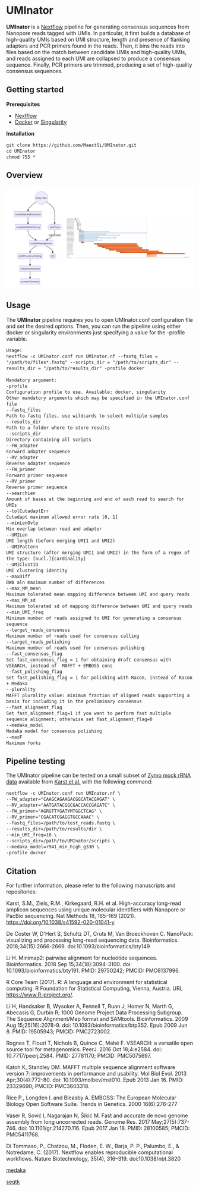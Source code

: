 # UMInator
**UMInator** is a [Nextflow](https://www.nextflow.io) pipeline for generating consensus sequences from Nanopore reads tagged with UMIs. In particular, it first builds a database of high-quality UMIs based on UMI structure, length and presence of flanking adapters and PCR primers found in the reads. Then, it bins the reads into files based on the match between candidate UMIs and high-quality UMIs, and reads assigned to each UMI are collapsed to produce a consensus sequence. Finally, PCR primers are trimmed, producing a set of high-quality consensus sequences.

## Getting started

**Prerequisites**

* [Nextflow](https://nf-co.re/usage/installation)
* [Docker](https://docs.docker.com/engine/install/) or [Singularity](https://sylabs.io/guides/3.0/user-guide/installation.html)                                                                                  
                                                                                   
**Installation**

```
git clone https://github.com/MaestSi/UMInator.git
cd UMInator
chmod 755 *
```

## Overview

<p align="center">
  <img src="Figures/UMInator_pipeline_flowchart.png" alt="drawing" width="900" title="UMInator_pipeline_flowchart">
</p>


## Usage

The **UMInator** pipeline requires you to open UMInator.conf configuration file and set the desired options. Then, you can run the pipeline using either docker or singularity environments just specifying a value for the -profile variable.

```
Usage:
nextflow -c UMInator.conf run UMInator.nf --fastq_files = "/path/to/files*.fastq" --scripts_dir = "/path/to/scripts_dir" --results_dir = "/path/to/results_dir" -profile docker

Mandatory argument:
-profile                                                              Configuration profile to use. Available: docker, singularity
Other mandatory arguments which may be specified in the UMInator.conf file
--fastq_files                                                         Path to fastq files, use wildcards to select multiple samples
--results_dir                                                         Path to a folder where to store results
--scripts_dir                                                         Directory containing all scripts
--FW_adapter                                                          Forward adapter sequence
--RV_adapter                                                          Reverse adapter sequence
--FW_primer                                                           Forward primer sequence
--RV_primer                                                           Reverse primer sequence
--searchLen                                                           Amount of bases at the beginning and end of each read to search for UMIs
--tolCutadaptErr                                                      Cutadapt maximum allowed error rate [0, 1]
--minLenOvlp                                                          Min overlap between read and adapter
--UMILen                                                              UMI length (before merging UMI1 and UMI2)
--UMIPattern                                                          UMI structure (after merging UMI1 and UMI2) in the form of a regex of the type: [nucl.]{cardinality}
--UMIClustID                                                          UMI clustering identity
--maxDiff                                                             BWA aln maximum number of differences
--max_NM_mean                                                         Maximum tolerated mean mapping difference between UMI and query reads
--max_NM_sd                                                           Maximum tolerated sd of mapping difference between UMI and query reads
--min_UMI_freq                                                        Minimum number of reads assigned to UMI for generating a consensus sequence
--target_reads_consensus                                              Maximum number of reads used for consensus calling
--target_reads_polishing                                              Maximum number of reads used for consensus polishing
--fast_consensus_flag                                                 Set fast_consensus_flag = 1 for obtaining draft consensus with VSEARCH, instead of  MAFFT + EMBOSS cons
--fast_polishing_flag                                                 Set fast_polishing_flag = 1 for polishing with Racon, instead of Racon + Medaka
--plurality                                                           MAFFT plurality value: minimum fraction of aligned reads supporting a basis for including it in the preliminary consensus
--fast_alignment_flag                                                 Set fast_alignment_flag=1 if you want to perform fast multiple sequence alignment; otherwise set fast_alignment_flag=0
--medaka_model                                                        Medaka model for consensus polishing
--maxF                                                                Maximum forks
```                                                                                                                            

## Pipeline testing

The UMInator pipeline can be tested on a small subset of [Zymo mock rRNA data](https://github.com/SorenKarst/longread_umi/blob/master/test_data/test_reads.fq) available from [Karst et al.](https://www.nature.com/articles/s41592-020-01041-y) with the following command:

```
nextflow -c UMInator.conf run UMInator.nf \
--FW_adapter="CAAGCAGAAGACGGCATACGAGAT" \
--RV_adapter="AATGATACGGCGACCACCGAGATC" \
--FW_primer="AGRGTTYGATYMTGGCTCAG" \
--RV_primer="CGACATCGAGGTGCCAAAC" \
--fastq_files=/path/to/test_reads.fastq \
--results_dir=/path/to/results/dir \
--min_UMI_freq=10 \
--scripts_dir=/path/to/UMInator/scripts \
--medaka_model=r941_min_high_g330 \
-profile docker
```

## Citation

For further information, please refer to the following manuscripts and repositories:

Karst, S.M., Ziels, R.M., Kirkegaard, R.H. et al. High-accuracy long-read amplicon sequences using unique molecular identifiers with Nanopore or PacBio sequencing. Nat Methods 18, 165–169 (2021). https://doi.org/10.1038/s41592-020-01041-y

De Coster W, D'Hert S, Schultz DT, Cruts M, Van Broeckhoven C. NanoPack: visualizing and processing long-read sequencing data. Bioinformatics. 2018;34(15):2666-2669. doi:10.1093/bioinformatics/bty149

Li H. Minimap2: pairwise alignment for nucleotide sequences. Bioinformatics. 2018 Sep 15;34(18):3094-3100. doi: 10.1093/bioinformatics/bty191. PMID: 29750242; PMCID: PMC6137996.

R Core Team (2017). R: A language and environment for statistical computing. R Foundation for Statistical Computing, Vienna, Austria. URL https://www.R-project.org/.

Li H, Handsaker B, Wysoker A, Fennell T, Ruan J, Homer N, Marth G, Abecasis G, Durbin R; 1000 Genome Project Data Processing Subgroup. The Sequence Alignment/Map format and SAMtools. Bioinformatics. 2009 Aug 15;25(16):2078-9. doi: 10.1093/bioinformatics/btp352. Epub 2009 Jun 8. PMID: 19505943; PMCID: PMC2723002.

Rognes T, Flouri T, Nichols B, Quince C, Mahé F. VSEARCH: a versatile open source tool for metagenomics. PeerJ. 2016 Oct 18;4:e2584. doi: 10.7717/peerj.2584. PMID: 27781170; PMCID: PMC5075697.

Katoh K, Standley DM. MAFFT multiple sequence alignment software version 7: improvements in performance and usability. Mol Biol Evol. 2013 Apr;30(4):772-80. doi: 10.1093/molbev/mst010. Epub 2013 Jan 16. PMID: 23329690; PMCID: PMC3603318.

Rice P., Longden I. and Bleasby A. EMBOSS: The European Molecular Biology Open Software Suite. Trends in Genetics. 2000 16(6):276-277

Vaser R, Sović I, Nagarajan N, Šikić M. Fast and accurate de novo genome assembly from long uncorrected reads. Genome Res. 2017 May;27(5):737-746. doi: 10.1101/gr.214270.116. Epub 2017 Jan 18. PMID: 28100585; PMCID: PMC5411768.

Di Tommaso, P., Chatzou, M., Floden, E. W., Barja, P. P., Palumbo, E., & Notredame, C. (2017). Nextflow enables reproducible computational workflows. Nature Biotechnology, 35(4), 316–319. doi:10.1038/nbt.3820

[medaka](https://github.com/nanoporetech/medaka)

[seqtk](https://github.com/lh3/seqtk)
